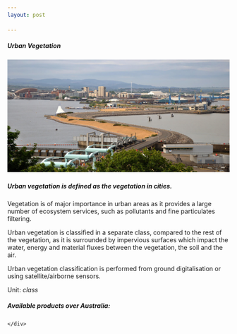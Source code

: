 ```yaml
---
layout: post

---
```


<div class="container">
    <div class="row">
        <div class="col-12 mt-60">
            <h5 class="common-title">Urban Vegetation</h5>
        </div>
        <div class="col-xs-12 col-sm-12 col-ms-9 col-lg-9 col-xl-9 col-xxl-9">
            <div class="pb-5">
                <img src="/assets/img/wales/big/urban-vegetation.jpg" class="img-fluid" alt="Urban Vegetation">
            </div>
            <div>
                <h5 class="font-weight-bold">Urban vegetation is defined as the vegetation in cities.</h5>
                <div class="pt-4">
                    <p>Vegetation is of major importance in urban areas as it provides a large number of ecosystem services, such as pollutants and fine particulates filtering.</p>
                    <p>Urban vegetation is classified in a separate class, compared to the rest of the vegetation, as it is surrounded by impervious surfaces which impact the water, energy and material fluxes between the vegetation, the soil and the air.</p>
                    <p>Urban vegetation classification is performed from ground digitalisation or using satellite/airborne sensors.</p>
                    <p>Unit: <i>class</i></p>
                </div>
                <div class="py-5">
                    <h5 class="font-weight-bold mb-4">Available products over Australia:</h5>
                    <ul class="list-title">
                    </ul>
                </div>
            </div>
        </div>
        
    </div>
</div>

